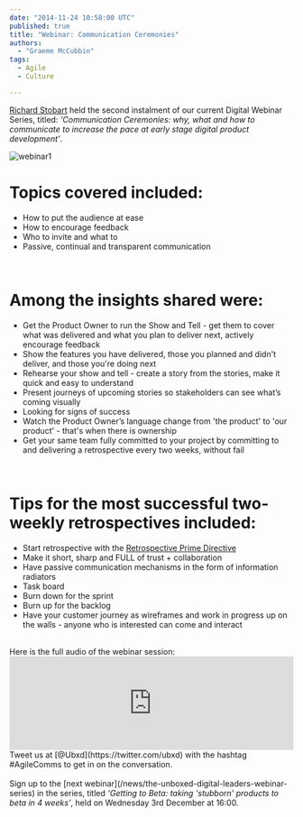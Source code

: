```yaml
---
date: "2014-11-24 10:58:00 UTC"
published: true
title: "Webinar: Communication Ceremonies"
authors:
  - "Graeme McCubbin"
tags:
  - Agile
  - Culture

---
```


[Richard Stobart](/team#richard-stobart) held the second instalment of our current Digital Webinar Series, titled: <i>'Communication Ceremonies: why, what and how to communicate to increase the pace at early stage digital product development’</i>.<br/>

![webinar1](https://s3-eu-west-1.amazonaws.com/unboxed-web-image-uploader/4c418e1cfa541e396ce9a11883bb6242.png)<br/>

<h1>Topics covered included:</h1>

* How to put the audience at ease<br/>
* How to encourage feedback<br/>
* Who to invite and what to<br/>
* Passive, continual and transparent communication<br/>
<br/>

<h1>Among the insights shared were:</h1>

* Get the Product Owner to run the Show and Tell - get them to cover what was delivered and what you plan to deliver next, actively encourage feedback<br/>
* Show the features you have delivered, those you planned and didn't deliver, and those you're doing next<br/>
* Rehearse your show and tell - create a story from the stories, make it quick and easy to understand<br/>
* Present journeys of upcoming stories so stakeholders can see what’s coming visually<br/>
* Looking for signs of success<br/>
* Watch the Product Owner’s language change from 'the product' to 'our product' - that's when there is ownership<br/>
* Get your same team fully committed to your project by committing to and delivering a retrospective every two weeks, without fail<br/>
</br>

<h1>Tips for the most successful two-weekly retrospectives included:</h1>

* Start retrospective with the [Retrospective Prime Directive](http://www.retrospectives.com/pages/retroPrimeDirective.html)<br/>
* Make it short, sharp and FULL of trust + collaboration<br/>
* Have passive communication mechanisms in the form of information radiators<br/>
* Task board<br/>
* Burn down for the sprint<br/>
* Burn up for the backlog<br/>
* Have your customer journey as wireframes and work in progress up on the walls - anyone who is interested can come and interact<br/>

<br/>
Here is the full audio of the webinar session:<br/>

<iframe width="100%" height="166" scrolling="no" frameborder="no" src="https://w.soundcloud.com/player/?url=https%3A//api.soundcloud.com/tracks/177686655&amp;color=ff5500&amp;auto_play=false&amp;hide_related=false&amp;show_comments=true&amp;show_user=true&amp;show_reposts=false"></iframe>

<br/>
Tweet us at [@Ubxd](https://twitter.com/ubxd) with the hashtag #AgileComms to get in on the conversation.</br>
<br/>
Sign up to the [next webinar](/news/the-unboxed-digital-leaders-webinar-series) in the series, titled <i>‘Getting to Beta: taking 'stubborn' products to beta in 4 weeks’</i>, held on Wednesday 3rd December at 16:00.
